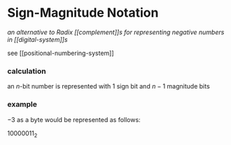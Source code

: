 # Sign-Magnitude Notation

_an alternative to Radix [[complement]]s for representing negative numbers in [[digital-system]]s_

see [[positional-numbering-system]]

### calculation

an $n$-bit number is represented with $1$ sign bit and $n-1$ magnitude bits

### example

$-3$ as a byte would be represented as follows:

$10000011_2$
